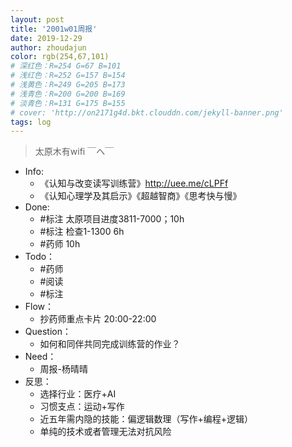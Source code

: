 ```yaml
---
layout: post
title: '2001w01周报'
date: 2019-12-29
author: zhoudajun
color: rgb(254,67,101)
# 深红色：R=254 G=67 B=101
# 浅红色：R=252 G=157 B=154
# 浅黄色：R=249 G=205 B=173
# 浅青色：R=200 G=200 B=169
# 淡青色：R=131 G=175 B=155
# cover: 'http://on2171g4d.bkt.clouddn.com/jekyll-banner.png'
tags: log
---
```


> 太原木有wifi ￣へ￣

- Info: 
  - 《认知与改变读写训练营》http://uee.me/cLPFf
  - 《认知心理学及其启示》《超越智商》《思考快与慢》
- Done: 
  - \#标注 太原项目进度3811-7000；10h
  - \#标注 检查1-1300 6h
  - \#药师  10h
- Todo：
  - \#药师 
  - \#阅读
  - \#标注
- Flow：
  - 抄药师重点卡片 20:00-22:00
- Question：
  - 如何和同伴共同完成训练营的作业？
- Need：
  - 周报-杨晴晴
- 反思：
  - 选择行业：医疗+AI
  - 习惯支点：运动+写作
  - 近五年需内隐的技能：偏逻辑数理（写作+编程+逻辑）
  - 单纯的技术或者管理无法对抗风险